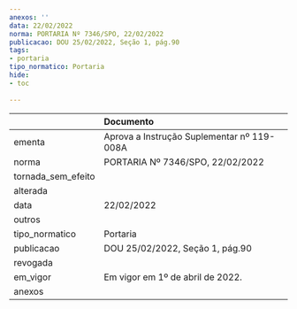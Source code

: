```yaml
---
anexos: ''
data: 22/02/2022
norma: PORTARIA Nº 7346/SPO, 22/02/2022
publicacao: DOU 25/02/2022, Seção 1, pág.90
tags:
- portaria
tipo_normatico: Portaria
hide: 
- toc 
 
---
```


|                    | Documento                                  |
|:-------------------|:-------------------------------------------|
| ementa             | Aprova a Instrução Suplementar nº 119-008A |
| norma              | PORTARIA Nº 7346/SPO, 22/02/2022           |
| tornada_sem_efeito |                                            |
| alterada           |                                            |
| data               | 22/02/2022                                 |
| outros             |                                            |
| tipo_normatico     | Portaria                                   |
| publicacao         | DOU 25/02/2022, Seção 1, pág.90            |
| revogada           |                                            |
| em_vigor           | Em vigor em 1º de abril de 2022.           |
| anexos             |                                            |